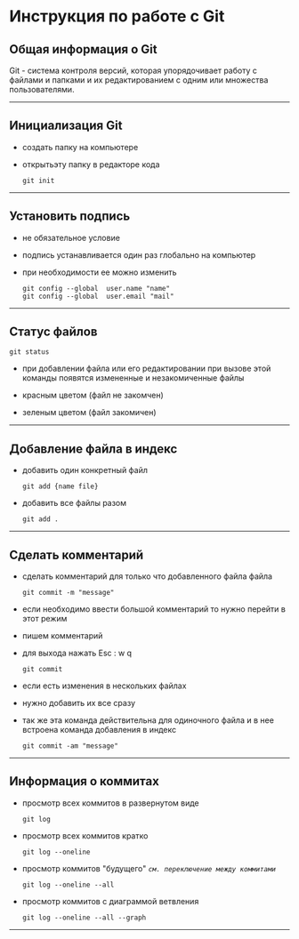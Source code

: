 # **Инструкция по работе с Git**

## **Общая информация о Git**

Git - система контроля версий, которая упорядочивает работу с файлами и папками и их редактированием с одним или множества пользователями.
__________________________________________________

## **Инициализация Git**

* создать папку на компьютере

* открытьэту папку в редакторе кода

      git init
__________________________________________________

## **Установить подпись**

* не обязательное условие

* подпись устанавливается один раз глобально на компьютер

* при необходимости ее можно изменить


      git config --global  user.name "name"
      git config --global  user.email "mail"
__________________________________________________

## **Статус файлов**

    git status

* при добавлении файла или его редактировании при вызове этой команды появятся измененные и незакомиченные файлы

* красным цветом (файл не закомчен)

* зеленым цветом (файл закомичен)
__________________________________________________

## **Добавление файла в индекс**

* добавить один конкретный файл

      git add {name file}

* добавить все файлы разом

      git add .
__________________________________________________

## **Сделать комментарий**

* сделать комментарий для только что добавленного файла файла

      git commit -m "message"

* если необходимо ввести большой комментарий то нужно перейти в этот режим

* пишем комментарий

* для выхода нажать Esc : w q

      git commit

* если есть изменения в нескольких файлах

* нужно добавить их все сразу

* так же эта команда действительна для одиночного файла и в нее встроена команда добавления в индекс

      git commit -am "message"
__________________________________________________

## **Информация о коммитах**

* просмотр всех коммитов в развернутом виде

      git log

* просмотр всех коммитов кратко

      git log --oneline

* просмотр коммитов "будущего" *``см. переключение между коммитами``*

      git log --oneline --all

* просмотр коммитов с диаграммой ветвления

      git log --oneline --all --graph

__________________________________________________